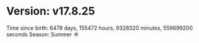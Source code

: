 # Version: v17.8.25
Time since birth: 6478 days, 155472 hours, 9328320 minutes, 559699200 seconds
Season: Summer ☀️
